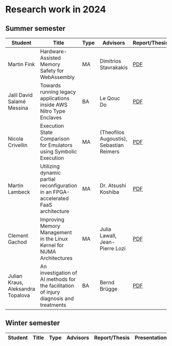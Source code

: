 # Research work in 2024

## Summer semester

| Student     | Title                                           | Type | Advisors              | Report/Thesis                                             | Presentation                                               |
|-------------|-------------------------------------------------|------|-----------------------|-----------------------------------------------------------|------------------------------------------------------------|
| Martin Fink | Hardware-Assisted Memory Safety for WebAssembly | MA   | Dimitrios Stavrakakis | [PDF](summer/docs/msc_martin_fink_wasm_memory_safety.pdf) | [PDF](summer/talks/msc_martin_fink_wasm_memory_safety.pdf) |
| Jalil David Salamé Messina |Towards running legacy applications inside AWS Nitro Type Enclaves | BA   | Le Qouc Do | [PDF](summer/docs/bsc_salame_towards_running_legacy_applications_inside_aws_nitro_type_enclaves.pdf)                                    | [PDF](summer/talk/bsc_salame_towards_running_legacy_applications_inside_aws_nitro_type_enclaves.pdf) |
| Nicola Crivellin | Execution State Comparison for Emulators using Symbolic Execution | MA   | (Theofilos Augoustis), Sebastian Reimers | [PDF](summer/docs/msc_nicola_crivellin_execution_state_comparison_for_emulators.pdf) | [PDF](summer/talks/msc_nicola_crivellin_execution_state_comparison_for_emulators.pdf) |
| Martin Lambeck | Utilizing dynamic partial reconfiguration in an FPGA-accelerated FaaS architecture | MA | Dr. Atsushi Koshiba | [PDF](summer/docs/msc_lambeck_utilizing_dynamic_partial_reconfiguration_in_an_fpga-accelerated_faas_architecture.pdf) | [PDF](summer/talks/msc_lambeck_utilizing_dynamic_partial_reconfiguration_in_an_fpga-accelerated_faas_architecture.pdf) |
| Clement Gachod | Improving Memory Management in the Linux Kernel for NUMA Architectures | MA   | Julia Lawall, Jean-Pierre Lozi | [PDF](summer/docs/msc_clement_gachod_linux_kernel_memory_management_numa.pdf) | [PDF](summer/talks/msc_clement_gachod_linux_kernel_memory_management_numa.pdf) |
| Julian Kraus, Aleksandra Topalova | An investigation of AI methods for the facilitation of injury diagnosis and treatments | BA   | Bernd Brügge | [PDF](summer/docs/bsc_kraus_topalova_an_investigation_of_ai_methods_for_the_facilitation_of_injury_diagnosis_and_treatments.pdf) | [PDF](summer/talks/bsc_kraus_topalova_an_investigation_of_ai_methods_for_the_facilitation_of_injury_diagnosis_and_treatments.pdf) |

## Winter semester

| Student | Title | Type | Advisors | Report/Thesis | Presentation |
|---------|-------|------|----------|---------------|--------------|

